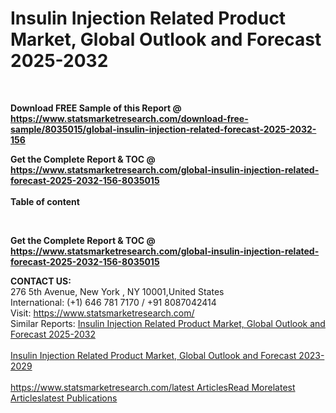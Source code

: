<h1>Insulin Injection Related Product Market, Global Outlook and Forecast 2025-2032</h1><br/><p><strong>Download FREE Sample of this Report @ <a href="https://www.statsmarketresearch.com/download-free-sample/8035015/global-insulin-injection-related-forecast-2025-2032-156">https://www.statsmarketresearch.com/download-free-sample/8035015/global-insulin-injection-related-forecast-2025-2032-156</a></strong></p><div><b>Get the Complete Report & TOC @ <a href="https://www.statsmarketresearch.com/global-insulin-injection-related-forecast-2025-2032-156-8035015">https://www.statsmarketresearch.com/global-insulin-injection-related-forecast-2025-2032-156-8035015</a></b></div><br><b>Table of content</b><p><br><div><b>Get the Complete Report & TOC @ <a href="https://www.statsmarketresearch.com/global-insulin-injection-related-forecast-2025-2032-156-8035015">https://www.statsmarketresearch.com/global-insulin-injection-related-forecast-2025-2032-156-8035015</a></b></div></p> <b>CONTACT US:</b><br>276 5th Avenue, New York , NY 10001,United States<br>International: (+1) 646 781 7170 / +91 8087042414<br>Visit: <a href="https://www.statsmarketresearch.com/">https://www.statsmarketresearch.com/</a><br>Similar Reports: <a href="https://www.statsmarketresearch.com/global-insulin-injection-related-forecast-2025-2032-156-8035015">Insulin Injection Related Product Market, Global Outlook and Forecast 2025-2032</a><br/><br/><a href="https://www.statsmarketresearch.com/global-insulin-injection-related-forecast-2025-2032-156-8035015">Insulin Injection Related Product Market, Global Outlook and Forecast 2023-2029</a><br/><br/><a href="https://gyeongbokgung.com">https://www.statsmarketresearch.com/</a><a href="https://hallyeomaritime.com">latest Articles</a><a href="https://jingwansa.com">Read More</a><a href=https://nguoiviet.jp/">latest Articles</a><a href="https://www.intelmarketresearch.com/">latest Publications</a>